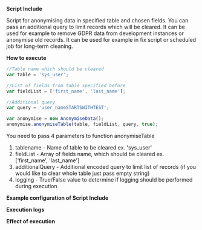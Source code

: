 **Script Include** 

Script for anonymising data in specified table and chosen fields. You can pass an additional query to limit records which will be cleared. It can be used for example to remove GDPR data from development instances or anonymise old records. It can be used for example in fix script or scheduled job for long-term cleaning. 

**How to execute**

```javascript
//Table name which should be cleared
var table = 'sys_user';

//List of fields from table specified before
var fieldList = ['first_name', 'last_name'];

//Additional query
var query = 'user_nameSTARTSWITHTEST';

var anonymise = new AnonymiseData();
anonymise.anonymiseTable(table, fieldList, query, true);
```

You need to pass 4 parameters to function anonymiseTable

1. tablename - Name of table to be cleared ex. 'sys_user'
2. fieldList - Array of fields name, which should be cleared ex. ['first_name', 'last_name']
3. additionalQuery - Additional encoded query to limit list of records (if you would like to clear whole table just pass empty string)
4. logging - True/False value to determine if logging should be performed during execution

**Example configuration of Script Include** 

**Execution logs**

**Effect of execution**
